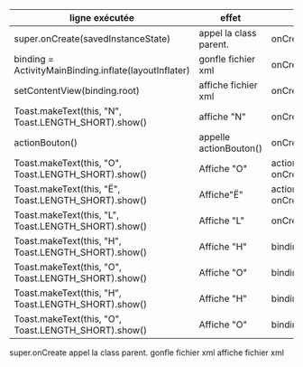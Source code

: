 
| ligne exécutée           | effet                                                      | pile d'appels |
|--------------------------|------------------------------------------------------------|---------------|
|    super.onCreate(savedInstanceState)               | appel la class parent.                           |onCreate     |
|binding = ActivityMainBinding.inflate(layoutInflater)           | gonfle fichier xml        | onCreate      |
|setContentView(binding.root) |   affiche fichier xml     | onCreate      |
| Toast.makeText(this, "N", Toast.LENGTH_SHORT).show()               | affiche "N"                                        | onCreate |
|actionBouton()        | appelle actionBouton()                    | onCreate |
| Toast.makeText(this, "O", Toast.LENGTH_SHORT).show() | Affiche "O" | actionBouton() <br> onCreate      |
| Toast.makeText(this, "Ë", Toast.LENGTH_SHORT).show()             | Affiche"Ë"                                      | actionBouton() <br> onCreate |
| Toast.makeText(this, "L", Toast.LENGTH_SHORT).show()                | Affiche "L"                  | onCreate |
|Toast.makeText(this, "H", Toast.LENGTH_SHORT).show() | Affiche "H" | binding.btnConnexion.setOnClickListener    |
|Toast.makeText(this, "O", Toast.LENGTH_SHORT).show() | Affiche "O" | binding.btnConnexion.setOnClickListener     |
|Toast.makeText(this, "H", Toast.LENGTH_SHORT).show() | Affiche "H" | binding.btnConnexion.setOnClickListener      |
|Toast.makeText(this, "O", Toast.LENGTH_SHORT).show() | Affiche "O" | binding.btnConnexion.setOnClickListener     |
super.onCreate appel la class parent.
gonfle fichier xml
affiche fichier xml
